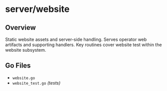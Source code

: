 # server/website

## Overview

Static website assets and server-side handling. Serves operator web artifacts and supporting handlers. Key routines cover website test within the website subsystem.

## Go Files

- `website.go`
- `website_test.go` *(tests)*
